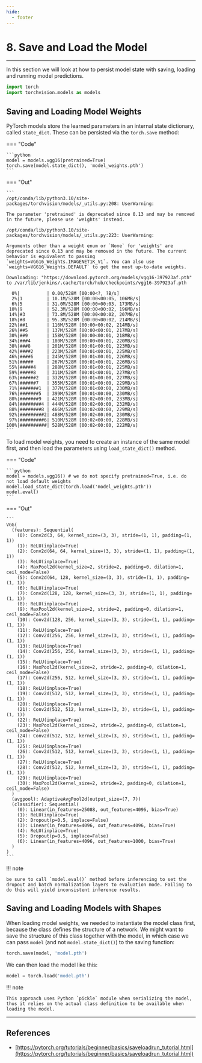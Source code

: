 ```yaml
---
hide:
  - footer
---
```


# 8. Save and Load the Model

---

In this section we will look at how to persist model state with saving, loading and running model predictions.

```python
import torch
import torchvision.models as models
```

## Saving and Loading Model Weights

PyTorch models store the learned parameters in an internal state dictionary, called `state_dict`. These can be persisted via the `torch.save` method:

=== "Code"

    ```python
    model = models.vgg16(pretrained=True)
    torch.save(model.state_dict(), 'model_weights.pth')
    ```

=== "Out"

    ```
    /opt/conda/lib/python3.10/site-packages/torchvision/models/_utils.py:208: UserWarning:

    The parameter 'pretrained' is deprecated since 0.13 and may be removed in the future, please use 'weights' instead.

    /opt/conda/lib/python3.10/site-packages/torchvision/models/_utils.py:223: UserWarning:

    Arguments other than a weight enum or `None` for 'weights' are deprecated since 0.13 and may be removed in the future. The current behavior is equivalent to passing `weights=VGG16_Weights.IMAGENET1K_V1`. You can also use `weights=VGG16_Weights.DEFAULT` to get the most up-to-date weights.

    Downloading: "https://download.pytorch.org/models/vgg16-397923af.pth" to /var/lib/jenkins/.cache/torch/hub/checkpoints/vgg16-397923af.pth

      0%|          | 0.00/528M [00:00<?, ?B/s]
      2%|1         | 10.1M/528M [00:00<00:05, 106MB/s]
      6%|5         | 31.0M/528M [00:00<00:03, 173MB/s]
     10%|9         | 52.3M/528M [00:00<00:02, 196MB/s]
     14%|#3        | 73.8M/528M [00:00<00:02, 207MB/s]
     18%|#8        | 95.3M/528M [00:00<00:02, 214MB/s]
     22%|##1       | 116M/528M [00:00<00:02, 214MB/s]
     26%|##5       | 137M/528M [00:00<00:01, 217MB/s]
     30%|##9       | 158M/528M [00:00<00:01, 218MB/s]
     34%|###4      | 180M/528M [00:00<00:01, 220MB/s]
     38%|###8      | 201M/528M [00:01<00:01, 223MB/s]
     42%|####2     | 223M/528M [00:01<00:01, 225MB/s]
     46%|####6     | 245M/528M [00:01<00:01, 226MB/s]
     51%|#####     | 267M/528M [00:01<00:01, 226MB/s]
     55%|#####4    | 288M/528M [00:01<00:01, 225MB/s]
     59%|#####8    | 311M/528M [00:01<00:01, 227MB/s]
     63%|######2   | 332M/528M [00:01<00:00, 227MB/s]
     67%|######7   | 355M/528M [00:01<00:00, 229MB/s]
     71%|#######1  | 377M/528M [00:01<00:00, 230MB/s]
     76%|#######5  | 399M/528M [00:01<00:00, 230MB/s]
     80%|#######9  | 421M/528M [00:02<00:00, 233MB/s]
     84%|########4 | 444M/528M [00:02<00:00, 232MB/s]
     88%|########8 | 466M/528M [00:02<00:00, 229MB/s]
     92%|#########2| 488M/528M [00:02<00:00, 230MB/s]
     97%|#########6| 510M/528M [00:02<00:00, 228MB/s]
    100%|##########| 528M/528M [00:02<00:00, 222MB/s]
    ```

To load model weights, you need to create an instance of the same model first, and then load the parameters using `load_state_dict()` method.

=== "Code"

    ```python
    model = models.vgg16() # we do not specify pretrained=True, i.e. do not load default weights
    model.load_state_dict(torch.load('model_weights.pth'))
    model.eval()
    ```

=== "Out"

    ```
    VGG(
      (features): Sequential(
        (0): Conv2d(3, 64, kernel_size=(3, 3), stride=(1, 1), padding=(1, 1))
        (1): ReLU(inplace=True)
        (2): Conv2d(64, 64, kernel_size=(3, 3), stride=(1, 1), padding=(1, 1))
        (3): ReLU(inplace=True)
        (4): MaxPool2d(kernel_size=2, stride=2, padding=0, dilation=1, ceil_mode=False)
        (5): Conv2d(64, 128, kernel_size=(3, 3), stride=(1, 1), padding=(1, 1))
        (6): ReLU(inplace=True)
        (7): Conv2d(128, 128, kernel_size=(3, 3), stride=(1, 1), padding=(1, 1))
        (8): ReLU(inplace=True)
        (9): MaxPool2d(kernel_size=2, stride=2, padding=0, dilation=1, ceil_mode=False)
        (10): Conv2d(128, 256, kernel_size=(3, 3), stride=(1, 1), padding=(1, 1))
        (11): ReLU(inplace=True)
        (12): Conv2d(256, 256, kernel_size=(3, 3), stride=(1, 1), padding=(1, 1))
        (13): ReLU(inplace=True)
        (14): Conv2d(256, 256, kernel_size=(3, 3), stride=(1, 1), padding=(1, 1))
        (15): ReLU(inplace=True)
        (16): MaxPool2d(kernel_size=2, stride=2, padding=0, dilation=1, ceil_mode=False)
        (17): Conv2d(256, 512, kernel_size=(3, 3), stride=(1, 1), padding=(1, 1))
        (18): ReLU(inplace=True)
        (19): Conv2d(512, 512, kernel_size=(3, 3), stride=(1, 1), padding=(1, 1))
        (20): ReLU(inplace=True)
        (21): Conv2d(512, 512, kernel_size=(3, 3), stride=(1, 1), padding=(1, 1))
        (22): ReLU(inplace=True)
        (23): MaxPool2d(kernel_size=2, stride=2, padding=0, dilation=1, ceil_mode=False)
        (24): Conv2d(512, 512, kernel_size=(3, 3), stride=(1, 1), padding=(1, 1))
        (25): ReLU(inplace=True)
        (26): Conv2d(512, 512, kernel_size=(3, 3), stride=(1, 1), padding=(1, 1))
        (27): ReLU(inplace=True)
        (28): Conv2d(512, 512, kernel_size=(3, 3), stride=(1, 1), padding=(1, 1))
        (29): ReLU(inplace=True)
        (30): MaxPool2d(kernel_size=2, stride=2, padding=0, dilation=1, ceil_mode=False)
      )
      (avgpool): AdaptiveAvgPool2d(output_size=(7, 7))
      (classifier): Sequential(
        (0): Linear(in_features=25088, out_features=4096, bias=True)
        (1): ReLU(inplace=True)
        (2): Dropout(p=0.5, inplace=False)
        (3): Linear(in_features=4096, out_features=4096, bias=True)
        (4): ReLU(inplace=True)
        (5): Dropout(p=0.5, inplace=False)
        (6): Linear(in_features=4096, out_features=1000, bias=True)
      )
    )
    ```

!!! note

    be sure to call `model.eval()` method before inferencing to set the dropout and batch normalization layers to evaluation mode. Failing to do this will yield inconsistent inference results.

## Saving and Loading Models with Shapes

When loading model weights, we needed to instantiate the model class first, because the class defines the structure of a network. We might want to save the structure of this class together with the model, in which case we can pass `model` (and not `model.state_dict()`) to the saving function:

```python
torch.save(model, 'model.pth')
```

We can then load the model like this:

```python
model = torch.load('model.pth')
```

!!! note

    This approach uses Python `pickle` module when serializing the model, thus it relies on the actual class definition to be available when loading the model.

---

## References

- [https://pytorch.org/tutorials/beginner/basics/saveloadrun_tutorial.html](https://pytorch.org/tutorials/beginner/basics/saveloadrun_tutorial.html)
